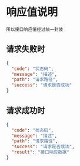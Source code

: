 # 响应值说明

``所以接口响应值经过统一封装``

## 请求失败时
```json
{
  "code": "状态码",
  "message": "描述",
  "path": "请求路径",
  "success": "请求是否成功"
}
```
## 请求成功时
```json
{
  "code": "状态码",
  "message": "描述",
  "path": "请求路径",
  "success": "请求是否成功",
  "result": "接口响应数据"
}
```